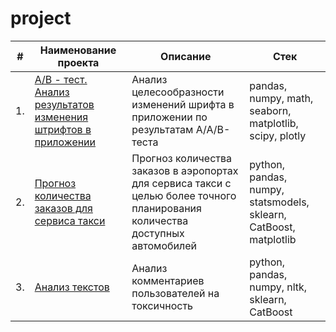 # project

| #    | Наименование проекта                | Описание                                                     | Стек                                                         |
| ---- | ------------------------------------------------------------ | ------------------------------------------------------------ | ------------------------------------------------------------ |
| 1.   | [A/B - тест. Анализ результатов изменения штрифтов в приложении]([https://github.com/aq2003/Portfolio/tree/main/Gold%20Recovery](https://github.com/AV2077/projects/blob/ce7dc40472d952007961615006629a4dd7927a3c/AB_test/AB_test.ipynb)) | Анализ целесообразности изменений шрифта в приложении по результатам A/A/B-теста | pandas, numpy, math, seaborn, matplotlib, scipy, plotly       |
| 2.   | [Прогноз количества заказов для сервиса такси](https://github.com/aq2003/Portfolio/tree/main/Taxi%20Service) | Прогноз количества заказов в аэропортах <br/>для сервиса такси с целью более точного планирования количества доступных <br/>автомобилей | python, pandas, numpy, statsmodels, sklearn, CatBoost, matplotlib |
| 3.   | [Анализ текстов](https://github.com/aq2003/Portfolio/tree/main/Analyzing%20Texts) | Анализ комментариев пользователей на токсичность             | python, pandas, numpy, nltk, sklearn, CatBoost |
